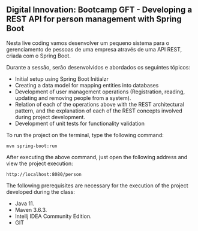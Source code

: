 <h2>Digital Innovation: Bootcamp GFT - Developing a REST API for person management with Spring Boot</h2>

Nesta live coding vamos desenvolver um pequeno sistema para o gerenciamento de pessoas de uma empresa através de uma API REST, criada com o Spring Boot.

Durante a sessão, serão desenvolvidos e abordados os seguintes tópicos:

* Initial setup using Spring Boot Initialzr
* Creating a data model for mapping entities into databases
* Development of user management operations (Registration, reading, updating and removing people from a system).
* Relation of each of the operations above with the REST architectural pattern, and the explanation of each of the REST concepts involved during project development.
* Development of unit tests for functionality validation

To run the project on the terminal, type the following command:

```shell script
mvn spring-boot:run 
```

After executing the above command, just open the following address and view the project execution:

```
http://localhost:8080/person
```


The following prerequisites are necessary for the execution of the project developed during the class:

* Java 11.
* Maven 3.6.3.
* Intellj IDEA Community Edition.
* GIT



